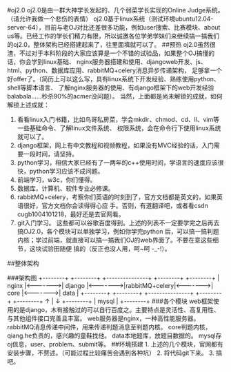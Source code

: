 #oj2.0
oj2.0是由一群大神学长发起的、几个弱菜学长实现的Online Judge系统。（请允许我做一个悲伤的表情）
oj2.0基于linux系统（测试环境ubuntu12.04-server-64），目前与老OJ对比还差很多功能，例如user搜索、比赛模块、about us等。已经工作的学长们精力有限，所以诚邀各位学弟学妹们来继续搞一搞我们的oj2.0，整体架构已经搭建起来了，往里面填就可以了。
##预热
oj2.0虽然很渣，不过对于本科阶段的大家应该算是一个不错的试验品，如果整个OJ搞懂的话，你会学到linux基础、
nginx服务器搭建和使用、djangoweb开发、js、html、python、数据库应用、rabbitMQ+celery消息异步传递架构，
足够拿一个好offer了。（简历上可以这么写，具有linux系统下开发经验、熟练使用python、shell等脚本语言、
了解nginx服务器的使用、有django框架下的web开发经验balabala……秒杀90%的acmer没问题）。
当然，上面都是尚未解锁的成就，如何解锁上述成就：
1. 看看linux入门书籍，比如鸟哥私房菜，学会mkdir、chmod、cd、ll、vim等一些基础命令、了解linux文件系统、
权限系统，会在命令行下使用linux系统就可以了。
2. django框架，网上有中文教程和视频教程，如果没有MVC经验的话，入门需要一段时间，请坚持。
3. python学习，相信大家已经有了一两年的c++使用时间，学语言的速度应该很快，python学习应该不成问题。
4. 前端学习，w3c，你们懂得。
5. 数据库，计算机、软件专业必修课。
6. rabbitMQ+celery，考察你们英语的时刻到了，官方文档都是英文的，如果英语很好，官方文档你会读得得心应
手。否则，有道翻译吧，或者看csdn cugb1004101218，最好还是去官网看。
7. git入门学习。
这些都可以谷歌百度得到。上述的列表不一定要学完之后再去搞OJ2.0，各个模块可以单独学习，例如你学完python
后，可以搞一搞判题内核；学过前端，就直接可以搞一搞我们OJ的web界面了。不要在意这些细节，这块试验田随便
    搞的（反正也没人用，呵~呵 -_-!）。

##整体架构
    
###架构图
    +--------+         +--------+         +---------------+         +--------+         +--------+
    |  nginx |<------->| django |<------->|rabbitMQ+celery|<------->|  core  |<------->|  data  |
    +--------+         +--------+         +---------------+         +--------+         +--------+
                            ↑
                            |
                            ↓
                       +--------+
                       |  mysql |
                       +--------+
###各个模块
    web框架使用的是django，木有接触过的可以自行百度之。主要特点是灵活性、高复用性、与其他组件接口完善且丰富。
    web服务器是nginx，一种高性能服务器。
    rabbitMQ消息传递中间件，用来传递判题消息至判题内核。
    core判题内核，qiang.he负责的，感兴趣的童鞋找他。
    data本地题库，放题目数据的。
    mysql存oj信息，user、problem、submit等。
##环境搭建
    1. 上述的几个模块，官网都有安装步骤，不赘述。（可能过程比较痛苦会遇到各种坑）
    2. 将代码git下来。
    3. 搞吧。
